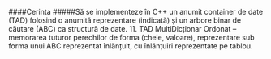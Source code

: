 ####Cerinta
#####Să se implementeze în C++ un anumit container de date (TAD) folosind o anumită reprezentare (indicată) și un arbore binar de căutare (ABC) ca structură de date.
    11. TAD MultiDicționar Ordonat – memorarea tuturor perechilor de forma (cheie, valoare), reprezentare sub forma unui ABC reprezentat înlănțuit, cu înlănțuiri reprezentate pe tablou.